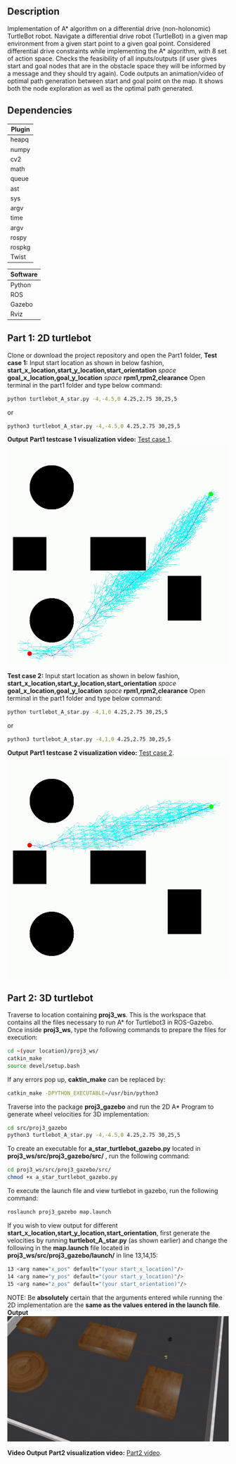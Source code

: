 
## Description
Implementation of A* algorithm on a differential drive (non-holonomic) TurtleBot robot. Navigate a differential drive robot (TurtleBot) in a given  map environment from a given start point to a given goal point. Considered differential drive constraints while implementing the A* algorithm, with 8 set of action space. Checks the feasibility of all inputs/outputs (if user gives start and goal nodes that are in the obstacle space they will be informed by a message and they should try again). Code outputs an animation/video of optimal path generation between start and goal point on the map. It shows both the node exploration as well as the optimal path generated.

## Dependencies

| Plugin | 
| ------ |
| heapq |
| numpy | 
| cv2 | 
| math | 
| queue | 
| ast | 
| sys | 
| argv |
| time |
| argv |
| rospy |
| rospkg |
| Twist |

| Software | 
| ------ |
|Python|
| ROS |
|Gazebo|
|Rviz|


## Part 1: 2D turtlebot
Clone or download the project repository and open the Part1 folder,
**Test case 1:**
Input start location as shown in below fashion, **start_x_location,start_y_location,start_orientation** _space_ **goal_x_location,goal_y_location** _space_ **rpm1,rpm2,clearance**
Open terminal in the part1 folder and type below command:
```bash
python turtlebot_A_star.py -4,-4.5,0 4.25,2.75 30,25,5
```
or
```bash
python3 turtlebot_A_star.py -4,-4.5,0 4.25,2.75 30,25,5
```

**Output**
**Part1 testcase 1 visualization video:** [Test case 1](https://youtu.be/7hsKKAhZoWE).
![Optimal_path_testcase1](/outputs/Part1_2D_A_star_turtlebot_testcase_1_image.png?raw=true)

**Test case 2:**
Input start location as shown in below fashion, **start_x_location,start_y_location,start_orientation** _space_ **goal_x_location,goal_y_location** _space_ **rpm1,rpm2,clearance**
Open terminal in the part1 folder and type below command:
```bash
python turtlebot_A_star.py -4,1,0 4.25,2.75 30,25,5
```
or
```bash
python3 turtlebot_A_star.py -4,1,0 4.25,2.75 30,25,5
```
**Output**
**Part1 testcase 2 visualization video:** [Test case 2](https://youtu.be/IZhh9Sk9AvM).
![Optimal_path_testcase2](/outputs/Part1_2D_A_star_turtlebot2_testcase_2_image.png?raw=true)

## Part 2: 3D turtlebot
Traverse to location containing **proj3_ws**. This is the workspace that contains all the files necessary to run A* for Turtlebot3 in ROS-Gazebo. 
Once inside **proj3_ws**, type the following commands to prepare the files for execution:
```bash
cd ~(your location)/proj3_ws/
catkin_make
source devel/setup.bash
```
If any errors pop up, **caktin_make** can be replaced by:
```bash
catkin_make -DPYTHON_EXECUTABLE=/usr/bin/python3
```
Traverse into the package **proj3_gazebo** and run the 2D A* Program to generate wheel velocities for 3D implementation:
```bash
cd src/proj3_gazebo
python3 turtlebot_A_star.py -4,-4.5,0 4.25,2.75 30,25,5
```
To create an executable for **a_star_turtlebot_gazebo.py** located in **proj3_ws/src/proj3_gazebo/src/** , run the following command:
```bash
cd proj3_ws/src/proj3_gazebo/src/
chmod +x a_star_turtlebot_gazebo.py
```
To execute the launch file and view turtlebot in gazebo, run the following command:
```bash
roslaunch proj3_gazebo map.launch
```
If you wish to view output for different **start_x_location,start_y_location,start_orientation**, first generate the velocities by running **turtlebot_A_star.py** (as shown earlier) and change the following in the **map.launch** file located in  **proj3_ws/src/proj3_gazebo/launch/** in line 13,14,15:
```bash
13 <arg name="x_pos" default="(your start_x_location)"/>
14 <arg name="y_pos" default="(your start_y_location)"/>
15 <arg name="z_pos" default="(your start_orientation)"/>
```
NOTE: Be **absolutely** certain that the arguments entered while running the 2D implementation are the **same as the values entered in the launch file**. 
**Output**
![Optimal_path_testcase2](/outputs/Part2_3D_A_star_gazebo.png?raw=true)

**Video Output**
**Part2 visualization video:** [Part2 video](https://youtu.be/N0UJI5H6qMY).
